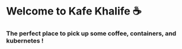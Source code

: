 # Welcome to Kafe Khalife :coffee:
### The perfect place to pick up some coffee, containers, and kubernetes ! 
